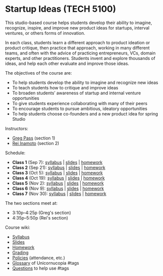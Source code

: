 # Startup Ideas (TECH 5100)

This studio-based course helps students develop their ability to imagine, recognize, inspire, and improve new product ideas for startups, interval ventures, or others forms of innovation.

In each class, students learn a different approach to product ideation or product critique, then practice that approach, working in many different teams, and often with the advice of practicing entrepreneurs, VCs, domain experts, and other practitioners. Students invent and explore thousands of ideas, and help each other evaluate and improve those ideas.

The objectives of the course are:

* To help students develop the ability to imagine and recognize new ideas
* To teach students how to critique and improve ideas
* To broaden students’ awareness of startup and internal venture opportunities
* To give students experience collaborating with many of their peers
* To encourage students to pursue ambitious, ideatory opportunities
* To help students choose co-founders and a new product idea for spring Studio

Instructors: 

* [Greg Pass](https://tech.cornell.edu/people/greg-pass) (section 1)
* [Rei Inamoto](https://www.linkedin.com/in/reiinamoto) (section 2)

Schedule:

* **Class 1** (Sep 7): [syllabus](https://github.com/cornelltech/startup-ideas/wiki/Syllabus#class-1) | [slides](https://github.com/cornelltech/startup-ideas/wiki/Slides#class-1) | [homework](https://github.com/cornelltech/startup-ideas/wiki/Homework#class-1)
* **Class 2** (Sep 21): [syllabus](https://github.com/cornelltech/startup-ideas/wiki/Syllabus#class-2) | [slides](https://github.com/cornelltech/startup-ideas/wiki/Slides#class-2) | [homework](https://github.com/cornelltech/startup-ideas/wiki/Homework#class-2)
* **Class 3** (Oct 5): [syllabus](https://github.com/cornelltech/startup-ideas/wiki/Syllabus#class-3) | [slides](https://github.com/cornelltech/startup-ideas/wiki/Slides#class-3) | [homework](https://github.com/cornelltech/startup-ideas/wiki/Homework#class-3)
* **Class 4** (Oct 19): [syllabus](https://github.com/cornelltech/startup-ideas/wiki/Syllabus#class-4) | [slides](https://github.com/cornelltech/startup-ideas/wiki/Slides#class-4) | [homework](https://github.com/cornelltech/startup-ideas/wiki/Homework#class-4)
* **Class 5** (Nov 2): [syllabus](https://github.com/cornelltech/startup-ideas/wiki/Syllabus#class-5) | [slides](https://github.com/cornelltech/startup-ideas/wiki/Slides#class-5) | [homework](https://github.com/cornelltech/startup-ideas/wiki/Homework#class-5)
* **Class 6** (Nov 9): [syllabus](https://github.com/cornelltech/startup-ideas/wiki/Syllabus#class-6) | [slides](https://github.com/cornelltech/startup-ideas/wiki/Slides#class-6) | [homework](https://github.com/cornelltech/startup-ideas/wiki/Homework#class-6)
* **Class 7** (Nov 30): [syllabus](https://github.com/cornelltech/startup-ideas/wiki/Syllabus#class-7) | [slides](https://github.com/cornelltech/startup-ideas/wiki/Slides#class-7) | [homework](https://github.com/cornelltech/startup-ideas/wiki/Homework#class-7)

The two sections meet at:

* 3:10p–4:25p (Greg's section)
* 4:35p–5:50p (Rei's section)

Course wiki:

* [Syllabus](https://github.com/cornelltech/startup-ideas/wiki/Syllabus)
* [Slides](https://github.com/cornelltech/startup-ideas/wiki/Slides)
* [Homework](https://github.com/cornelltech/startup-ideas/wiki/Homework)
* [Grading](https://github.com/cornelltech/startup-ideas/wiki/Grading)
* [Policies](https://github.com/cornelltech/startup-ideas/wiki/Policies) (attendance, etc.)
* [Glossary](https://github.com/cornelltech/startup-ideas/wiki/Glossary) of Unicornucopia #tags
* [Questions](https://github.com/cornelltech/startup-ideas/wiki/Questions) to help use #tags

